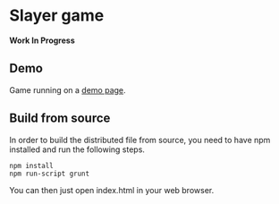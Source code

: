 Slayer game
===========

**Work In Progress**

## Demo

Game running on a [demo page](http://juchi.github.io/slayer/).

## Build from source

In order to build the distributed file from source, you need to have npm installed
and run the following steps.

```
npm install
npm run-script grunt
```

You can then just open index.html in your web browser.
